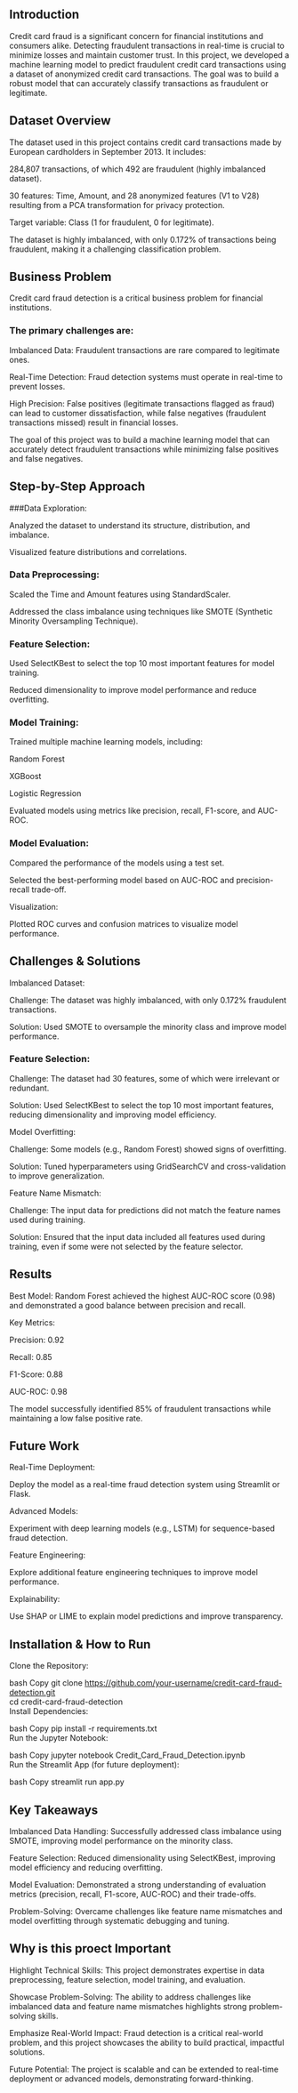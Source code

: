 

## Introduction
Credit card fraud is a significant concern for financial institutions and consumers alike.
Detecting fraudulent transactions in real-time is crucial to minimize losses and maintain customer trust.
In this project, we developed a machine learning model to predict fraudulent credit card transactions using a dataset of anonymized credit card transactions.
The goal was to build a robust model that can accurately classify transactions as fraudulent or legitimate.

## Dataset Overview
The dataset used in this project contains credit card transactions made by European cardholders in September 2013.
It includes:

284,807 transactions, of which 492 are fraudulent (highly imbalanced dataset).

30 features: Time, Amount, and 28 anonymized features (V1 to V28) resulting from a PCA transformation for privacy protection.

Target variable: Class (1 for fraudulent, 0 for legitimate).

The dataset is highly imbalanced, with only 0.172% of transactions being fraudulent, making it a challenging classification problem.

## Business Problem
Credit card fraud detection is a critical business problem for financial institutions.
### The primary challenges are:

Imbalanced Data: Fraudulent transactions are rare compared to legitimate ones.

Real-Time Detection: Fraud detection systems must operate in real-time to prevent losses.

High Precision: False positives (legitimate transactions flagged as fraud) can lead to customer dissatisfaction, while false negatives (fraudulent transactions missed) result in financial losses.

The goal of this project was to build a machine learning model that can accurately detect fraudulent transactions while minimizing false positives and false negatives.

## Step-by-Step Approach

###Data Exploration:

Analyzed the dataset to understand its structure, distribution, and imbalance.

Visualized feature distributions and correlations.

### Data Preprocessing:

Scaled the Time and Amount features using StandardScaler.

Addressed the class imbalance using techniques like SMOTE (Synthetic Minority Oversampling Technique).

### Feature Selection:

Used SelectKBest to select the top 10 most important features for model training.

Reduced dimensionality to improve model performance and reduce overfitting.

### Model Training:

Trained multiple machine learning models, including:

Random Forest

XGBoost

Logistic Regression

Evaluated models using metrics like precision, recall, F1-score, and AUC-ROC.

### Model Evaluation:

Compared the performance of the models using a test set.

Selected the best-performing model based on AUC-ROC and precision-recall trade-off.

Visualization:

Plotted ROC curves and confusion matrices to visualize model performance.

## Challenges & Solutions
Imbalanced Dataset:

Challenge: The dataset was highly imbalanced, with only 0.172% fraudulent transactions.

Solution: Used SMOTE to oversample the minority class and improve model performance.

### Feature Selection:

Challenge: The dataset had 30 features, some of which were irrelevant or redundant.

Solution: Used SelectKBest to select the top 10 most important features, reducing dimensionality and improving model efficiency.

Model Overfitting:

Challenge: Some models (e.g., Random Forest) showed signs of overfitting.

Solution: Tuned hyperparameters using GridSearchCV and cross-validation to improve generalization.

Feature Name Mismatch:

Challenge: The input data for predictions did not match the feature names used during training.

Solution: Ensured that the input data included all features used during training, even if some were not selected by the feature selector.

## Results
Best Model: Random Forest achieved the highest AUC-ROC score (0.98) and demonstrated a good balance between precision and recall.

Key Metrics:

Precision: 0.92

Recall: 0.85

F1-Score: 0.88

AUC-ROC: 0.98

The model successfully identified 85% of fraudulent transactions while maintaining a low false positive rate.

## Future Work
Real-Time Deployment:

Deploy the model as a real-time fraud detection system using Streamlit or Flask.

Advanced Models:

Experiment with deep learning models (e.g., LSTM) for sequence-based fraud detection.

Feature Engineering:

Explore additional feature engineering techniques to improve model performance.

Explainability:

Use SHAP or LIME to explain model predictions and improve transparency.

## Installation & How to Run
Clone the Repository:

bash
Copy
git clone https://github.com/your-username/credit-card-fraud-detection.git<br>
cd credit-card-fraud-detection<br>
Install Dependencies:

bash
Copy
pip install -r requirements.txt<br>
Run the Jupyter Notebook:

bash
Copy
jupyter notebook Credit_Card_Fraud_Detection.ipynb<br>
Run the Streamlit App (for future deployment):

bash
Copy
streamlit run app.py<br>
## Key Takeaways
Imbalanced Data Handling: Successfully addressed class imbalance using SMOTE, improving model performance on the minority class.

Feature Selection: Reduced dimensionality using SelectKBest, improving model efficiency and reducing overfitting.

Model Evaluation: Demonstrated a strong understanding of evaluation metrics (precision, recall, F1-score, AUC-ROC) and their trade-offs.

Problem-Solving: Overcame challenges like feature name mismatches and model overfitting through systematic debugging and tuning.

## Why is this proect Important
Highlight Technical Skills: This project demonstrates expertise in data preprocessing, feature selection, model training, and evaluation.

Showcase Problem-Solving: The ability to address challenges like imbalanced data and feature name mismatches highlights strong problem-solving skills.

Emphasize Real-World Impact: Fraud detection is a critical real-world problem, and this project showcases the ability to build practical, impactful solutions.

Future Potential: The project is scalable and can be extended to real-time deployment or advanced models, demonstrating forward-thinking.
